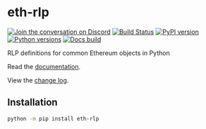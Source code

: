# eth-rlp

[![Join the conversation on Discord](https://img.shields.io/discord/809793915578089484?color=blue&label=chat&logo=discord&logoColor=white)](https://discord.gg/GHryRvPB84)
[![Build Status](https://circleci.com/gh/ethereum/eth-rlp.svg?style=shield)](https://circleci.com/gh/ethereum/eth-rlp)
[![PyPI version](https://badge.fury.io/py/eth-rlp.svg)](https://badge.fury.io/py/eth-rlp)
[![Python versions](https://img.shields.io/pypi/pyversions/eth-rlp.svg)](https://pypi.python.org/pypi/eth-rlp)
[![Docs build](https://readthedocs.org/projects/eth-rlp/badge/?version=latest)](https://eth-rlp.readthedocs.io/en/latest/?badge=latest)

RLP definitions for common Ethereum objects in Python

Read the [documentation](https://eth-rlp.readthedocs.io/).

View the [change log](https://eth-rlp.readthedocs.io/en/latest/release_notes.html).

## Installation

```sh
python -m pip install eth-rlp
```

